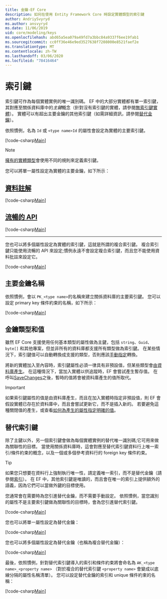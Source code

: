 ```yaml
---
title: 金鑰-EF Core
description: 如何在使用 Entity Framework Core 時設定實體類型的索引鍵
author: AndriySvyryd
ms.author: ansvyryd
ms.date: 11/06/2019
uid: core/modeling/keys
ms.openlocfilehash: abd65a5ea079a49fd7a3bbc84a9337f6ee19fab1
ms.sourcegitcommit: cc0ff36e46e9ed3527638f7208000e8521faef2e
ms.translationtype: MT
ms.contentlocale: zh-TW
ms.lasthandoff: 03/06/2020
ms.locfileid: "78416464"
---
```

# <a name="keys"></a>索引鍵

索引鍵可作為每個實體實例的唯一識別碼。 EF 中的大部分實體都有單一索引鍵，其對應至關係資料庫中的*主鍵*概念（針對沒有索引鍵的實體，請參閱[無索引鍵實體](xref:core/modeling/keyless-entity-types)）。 實體可以有超出主要金鑰的其他索引鍵（如需詳細資訊，請參閱[替代金鑰](#alternate-keys)）。

依照慣例，名為 `Id` 或 `<type name>Id` 的屬性會設定為實體的主要索引鍵。

[!code-csharp[Main](../../../samples/core/Modeling/Conventions/KeyId.cs?name=KeyId&highlight=3,11)]

> [!NOTE]
> [擁有的實體類型](xref:core/modeling/owned-entities)會使用不同的規則來定義索引鍵。

您可以將單一屬性設定為實體的主要金鑰，如下所示：

## <a name="data-annotations"></a>[資料註解](#tab/data-annotations)

[!code-csharp[Main](../../../samples/core/Modeling/DataAnnotations/KeySingle.cs?name=KeySingle&highlight=3)]

## <a name="fluent-api"></a>[流暢的 API](#tab/fluent-api)

[!code-csharp[Main](../../../samples/core/Modeling/FluentAPI/KeySingle.cs?name=KeySingle&highlight=4)]

***

您也可以將多個屬性設定為實體的索引鍵，這就是所謂的複合索引鍵。 複合索引鍵只能使用流暢的 API 來設定;慣例永遠不會設定複合索引鍵，而且您不能使用資料批註來設定它。

[!code-csharp[Main](../../../samples/core/Modeling/FluentAPI/KeyComposite.cs?name=KeyComposite&highlight=4)]

## <a name="primary-key-name"></a>主要金鑰名稱

依照慣例，會以 `PK_<type name>`的名稱來建立關係資料庫的主要索引鍵。 您可以設定 primary key 條件約束的名稱，如下所示：

[!code-csharp[Main](../../../samples/core/Modeling/FluentAPI/KeyName.cs?name=KeyName&highlight=5)]

## <a name="key-types-and-values"></a>金鑰類型和值

雖然 EF Core 支援使用任何基本類型的屬性做為主鍵，包括 `string`、`Guid`、`byte[]` 和其他專案，但並非所有的資料庫都支援所有類型做為索引鍵。 在某些情況下，索引鍵值可以自動轉換成支援的類型，否則應該[手動指定](xref:core/modeling/value-conversions)轉換。

將新的實體加入至內容時，索引鍵屬性必須一律具有非預設值，但某些類型會[由資料庫產生](xref:core/modeling/generated-properties)。 在這種情況下，當加入實體以供追蹤時，EF 會嘗試產生暫存值。 在呼叫[SaveChanges](/dotnet/api/Microsoft.EntityFrameworkCore.DbContext.SaveChanges)之後，暫時的值將會被資料庫產生的值所取代。

> [!Important]
> 如果索引鍵屬性的值是由資料庫產生，而且在加入實體時指定非預設值，則 EF 會假設實體已存在於資料庫中，而且會嘗試更新它，而不是插入新的。 若要避免這種關閉值的產生，或查看[如何為產生的屬性指定明確的值](../saving/explicit-values-generated-properties.md)。

## <a name="alternate-keys"></a>替代索引鍵

除了主鍵以外，另一個索引鍵會做為每個實體實例的替代唯一識別碼;它可用來做為關聯性的目標。 當使用關係資料庫時，這會對應至替代索引鍵資料行上唯一索引/條件約束的概念，以及一個或多個參考資料行的 foreign key 條件約束。

> [!TIP]
> 如果您只想要在資料行上強制執行唯一性，請定義唯一索引，而不是替代金鑰（請參閱[索引](indexes.md)）。 在 EF 中，其他索引鍵是唯讀的，而且會在唯一的索引上提供額外的語義，因為它們可以當做外鍵的目標使用。

您通常會在需要時為您引進替代金鑰，而不需要手動設定。 依照慣例，當您識別的屬性不是主要索引鍵做為關聯性的目標時，會為您引進替代索引鍵。

[!code-csharp[Main](../../../samples/core/Modeling/Conventions/AlternateKey.cs?name=AlternateKey&highlight=12)]

您也可以將單一屬性設定為替代金鑰：

[!code-csharp[Main](../../../samples/core/Modeling/FluentAPI/AlternateKeySingle.cs?name=AlternateKeySingle&highlight=4)]

您也可以將多個屬性設定為替代金鑰（也稱為複合替代金鑰）：

[!code-csharp[Main](../../../samples/core/Modeling/FluentAPI/AlternateKeyComposite.cs?name=AlternateKeyComposite&highlight=4)]

最後，依照慣例，針對替代索引鍵導入的索引和條件約束將會命名為 `AK_<type name>_<property name>` （對於複合的替代索引鍵 `<property name>` 會變成以底線分隔的屬性名稱清單）。 您可以設定替代金鑰的索引和 unique 條件約束的名稱：

[!code-csharp[Main](../../../samples/core/Modeling/FluentAPI/AlternateKeyName.cs?name=AlternateKeyName&highlight=5)]
